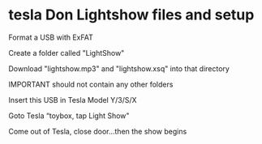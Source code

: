 # tesla Don Lightshow files and setup
Format a USB with ExFAT

Create a folder called "LightShow"


Download "lightshow.mp3" and "lightshow.xsq" into that directory

IMPORTANT should not contain any other folders

Insert this USB in Tesla Model Y/3/S/X


Goto Tesla “toybox, tap Light Show"

Come out of Tesla, close door...then the show begins
